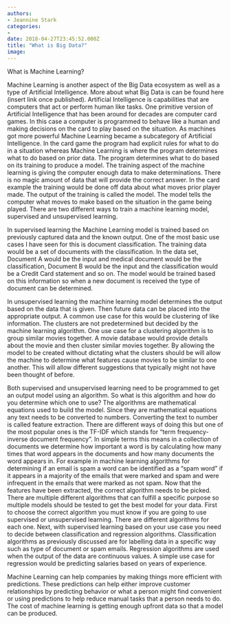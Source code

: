 ```yaml
---
authors:
- Jeannine Stark
categories:
- 
date: 2018-04-27T23:45:52.000Z
title: "What is Big Data?"
image: 
---
```


What is Machine Learning?

Machine Learning is another aspect of the Big Data ecosystem as well as a type of Artificial Intelligence. More about what Big Data is can be found here (insert link once published). Artificial Intelligence is capabilities that are computers that act or perform human like tasks. One primitive version of Artificial Intelligence that has been around for decades are computer card games. In this case a computer is programmed to behave like a human and making decisions on the card to play based on the situation. As machines got more powerful Machine Learning became a subcategory of Artificial Intelligence. In the card game the program had explicit rules for what to do in a situation whereas Machine Learning is where the program determines what to do based on prior data. The program determines what to do based on its training to produce a model. The training aspect of the machine learning is giving the computer enough data to make determinations. There is no magic amount of data that will provide the correct answer. In the card example the training would be done off data about what moves prior player made. The output of the training is called the model. The model tells the computer what moves to make based on the situation in the game being played. There are two different ways to train a machine learning model, supervised and unsupervised learning.

In supervised learning the Machine Learning model is trained based on previously captured data and the known output. One of the most basic use cases I have seen for this is document classification. The training data would be a set of documents with the classification. In the data set, Document A would be the input and medical document would be the classification, Document B would be the input and the classification would be a Credit Card statement and so on. The model would be trained based on this information so when a new document is received the type of document can be determined.

In unsupervised learning the machine learning model determines the output based on the data that is given. Then future data can be placed into the appropriate output. A common use case for this would be clustering of like information. The clusters are not predetermined but decided by the machine learning algorithm. One use case for a clustering algorithm is to group similar movies together. A movie database would provide details about the movie and then cluster similar movies together. By allowing the model to be created without dictating what the clusters should be will allow the machine to determine what features cause movies to be similar to one another. This will allow different suggestions that typically might not have been thought of before.

Both supervised and unsupervised learning need to be programmed to get an output model using an algorithm. So what is this algorithm and how do you determine which one to use? The algorithms are mathematical equations used to build the model. Since they are mathematical equations any text needs to be converted to numbers. Converting the text to number is called feature extraction. There are different ways of doing this but one of the most popular ones is the TF-IDF which stands for “term frequency-inverse document frequency”. In simple terms this means in a collection of documents we determine how important a word is by calculating how many times that word appears in the documents and how many documents the word appears in. For example in machine learning algorithms for determining if an email is spam a word can be identified as a “spam word” if it appears in a majority of the emails that were marked and spam and were infrequent in the emails that were marked as not spam. Now that the features have been extracted, the correct algorithm needs to be picked. There are multiple different algorithms that can fulfill a specific purpose so multiple models should be tested to get the best model for your data. First to choose the correct algorithm you must know if you are going to use supervised or unsupervised learning. There are different algorithms for each one. Next, with supervised learning based on your use case you need to decide between classification and regression algorithms. Classification algorithms as previously discussed are for labelling data in a specific way such as type of document or spam emails. Regression algorithms are used when the output of the data are continuous values. A simple use case for regression would be predicting salaries based on years of experience. 

Machine Learning can help companies by making things more efficient with predictions. These predictions can help either improve customer relationships by predicting behavior or what a person might find convenient or using predictions to help reduce manual tasks that a person needs to do. The cost of machine learning is getting enough upfront data so that a model can be produced.
